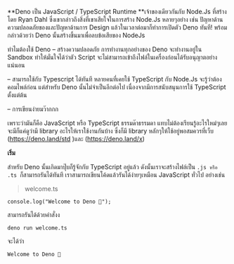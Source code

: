 **Deno เป็น JavaScript / TypeScript Runtime **เจ้าของเดียวกันกับ Node.Js ที่สร้างโดย Ryan Dahl ซึ่งเขากล่าวถึงสิ่งที่เขาเสียใจในการสร้าง Node.Js หลายๆอย่าง เช่น ปัญหาด้านความปลอดภัยของและปัญหาด้านการ Design แล้วในเวลาต่อมาก็ทำการเปิดตัว Deno ทันที! พร้อมกล่าวด้วยว่า Deno นั้นสร้างขึ้นมาเพื่อลบข้อเสียของ NodeJs 

ทำไมต้องใช้ Deno
– สร้างความปลอดภัย การทำงานทุกอย่างของ Deno จะทำงานอยู่ใน Sandbox ทำให้มั่นใจได้ว่าตัว Script จะไม่สามารถเข้าถึงไฟล์ในเครื่องก่อนได้รับอนุญาตอย่างแน่นอน

– สามารถใช้กับ Typescript ได้ทันที หลายคนที่เคยใช้ TypeScript กับ Node.Js จะรู้ว่าต้องคอมไพล์ก่อน แต่สำหรับ Deno นั้นไม่จำเป็นอีกต่อไป เนื่องจากมีการสนับสนุนการใช้ TypeScript ตั้งแต่ต้น

– การเขียนง่ายมว๊ากกก 

เพราะว่ามันก็คือ JavaScript หรือ TypeScript ธรรมด๊าธรรมดา แทบไม่ต้องเรียนรู้อะไรใหม่ๆเลย จะมีก็แค่ดูว่ามี library อะไรให้เราใช้งานกันบ้าง ซึ่งก็มี library หลักๆให้ใช้อยู่พอสมควรที่เว็บ (https://deno.land/std )และ (https://deno.land/x)


**เริ่ม**

สำหรับ Deno นั้นเกิดมาปุ๊บก็รู้จักกับ TypeScript อยู่แล้ว ดังนั้นเราจะสร้างไฟล์เป็น `.js หรือ .ts `ก็สามารถรันได้ทันที เราสามารถเขียนโค้ดแล้วรันได้ง่ายๆเหมือน JavaScript ทั่วไป อย่างเช่น


> welcome.ts

`console.log("Welcome to Deno 🦕");`

สามารถรันได้ด้วยคำสั่งง

`deno run welcome.ts`

จะได้ว่า

`Welcome to Deno 🦕`






